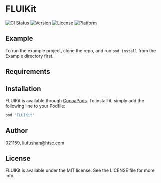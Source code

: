 # FLUIKit

[![CI Status](https://img.shields.io/travis/021159/FLUIKit.svg?style=flat)](https://travis-ci.org/021159/FLUIKit)
[![Version](https://img.shields.io/cocoapods/v/FLUIKit.svg?style=flat)](https://cocoapods.org/pods/FLUIKit)
[![License](https://img.shields.io/cocoapods/l/FLUIKit.svg?style=flat)](https://cocoapods.org/pods/FLUIKit)
[![Platform](https://img.shields.io/cocoapods/p/FLUIKit.svg?style=flat)](https://cocoapods.org/pods/FLUIKit)

## Example

To run the example project, clone the repo, and run `pod install` from the Example directory first.

## Requirements

## Installation

FLUIKit is available through [CocoaPods](https://cocoapods.org). To install
it, simply add the following line to your Podfile:

```ruby
pod 'FLUIKit'
```

## Author

021159, liufushan@htsc.com

## License

FLUIKit is available under the MIT license. See the LICENSE file for more info.
